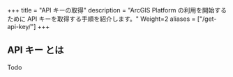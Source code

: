 +++
title = "API キーの取得"
description = "ArcGIS Platform の利用を開始するために API キーを取得する手順を紹介します。"
Weight=2
aliases = ["/get-api-key/"]
+++

## API キー とは
Todo
